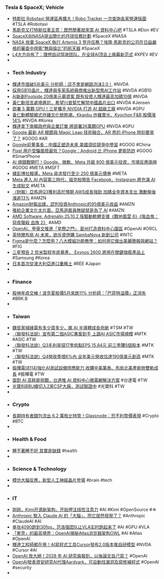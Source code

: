 ### Tesla & SpaceX; Vehicle
- [特斯拉 Robotaxi 營運區再擴大！Robo Tracker 一次查詢各家營運版圖](https://today.line.me/tw/v3/article/XYLvqjw) #TSLA #Robotaxi
- [馬斯克又打特斯拉車主意：既然閒著就來當 AI 資料中心吧](https://technews.tw/2025/10/31/elon-musk-says-idling-tesla-cars-could-create-massive-100-million-vehicle-strong-computer-for-ai/) #TSLA #Elon #EV
- [SpaceX向NASA提出簡化的月球任務計劃](https://hk.investing.com/news/company-news/article-93CH-1164786) #SpaceX #NASA
- [NASA 放棄 SpaceX 執行 Artemis 3 登月任務？埃隆·馬斯克的公司在日益嚴格的審查中捍衛“無與倫比”的航天器](https://citytimes.tw/科技/nasa-放棄-spacex-執行-artemis-3-登月任務？埃隆·馬斯克的公司在/274354/) #SpaceX
- [L4大方向有了：理想自动驾驶团队，在全球AI顶会上揭幕新范式](https://www.jiqizhixin.com/articles/2025-10-31-7) #XPEV #EV
-
- ### Tech Industry
- [輝達市值破5兆美元 分析師：這不會是網路泡沫2.0！](https://news.cnyes.com/news/id/6211741) #NVDA
- [採用GB10晶片，輝達與多家系統廠商推出新型態AI工作站](https://www.ithome.com.tw/review/171853) #NVDA #GB10
- [AI新創Poolside 20億美元募資案 既有投資人輝達最高加碼10億](https://news.cnyes.com/news/id/6212041) #NVDA
- [黃仁勳坦言處境尷尬，希望川普幫忙解禁中國晶片出口](https://www.techbang.com/posts/126235-nvidia-ceo-trump-china-chip-export) #NVDA #Jensen
- [部署 5 萬顆 GPU！三星攜手 NVIDIA 打造 AI 超級工廠](https://technews.tw/2025/10/31/samsung-nvidia-ai-factory/) #NVDA #GPU
- [黃仁勳體驗韓式炸雞文化掀熱潮，Kkanbu 炸雞賣光、Kyochon F&B 股價漲 14%](https://technews.tw/2025/10/31/nvidia-samsung-chiefs-bond-over-fried-chicken-in-seoul-lifting-snack-stocks/) #NVDA #Korea
- [輝達拿下南韓政府與企業訂單 將部署26萬顆GPU](https://news.cnyes.com/news/id/6213346) #NVDA #GPU
- [Google 最新 AR 眼鏡與 Magic Leap 技術融合，AR 界的 iPhone 時刻要來了？](https://technews.tw/2025/10/31/magic-leap-google/) #GOOG #AR
- [Google前董事長：中國正塑造未來 美國須從競爭中學習](https://news.cnyes.com/news/id/6212839) #GOOG #China
- [Pixel 用戶受騙風險最低？Google：Android 比 iPhone 更能防詐](https://infosecu.technews.tw/2025/10/31/iphone-android-scam/) #GOOG #SmartPhone
- [AI 燒錢戰開打！Google、微軟、Meta 共砸 800 億美元投資，市場反應兩極](https://technews.tw/2025/10/31/google-meta-big-tech-investment/) #GOOG #META #MSFT
- [據彭博社報導，Meta 尋求發行至少 250 億美元債券](https://tw.tradingview.com/news/reuters.com,2025:newsml_L4T3WB1XA:0/) #META
- [Meta 進入 AI 內容第三時代，祖克柏預告 Facebook、Instagram 將充滿 AI 生成貼文](https://technews.tw/2025/10/31/meta-will-add-a-huge-corpus-of-ai-content-into-its-recommendation-system/) #META
- [〈財報〉亞馬遜Q3獲利高於預期 AWS成長強勁 加碼全年資本支出 激勵盤後漲逾13%](https://news.cnyes.com/news/id/6211942) #AMZN
- [Amazon財報出爐，認列投資Anthropic的95億美元收益](https://www.ithome.com.tw/news/171976) #AMZN
- [推給企業文化太片面，亞馬遜裁員無疑就是為了 AI](https://technews.tw/2025/10/31/amazon-layoff-2/) #AMZN
- [AMD Software: Adrenalin 25.10.2 版驅動軟體支援《戰地風雲 6》《吸血鬼：惡夜獵殺 血族 2》](https://gnn.gamer.com.tw/detail.php?sn=294833) #AMD
- [OpenAI、甲骨文推進「星際之門」 密州打造資料中心園區](https://news.cnyes.com/news/id/6212082) #OpenAI #ORCL
- [英特爾布局 AI 未來，欲斥資併購 SambaNova 新創公司](https://technews.tw/2025/10/31/intel-in-talks-to-acquire-ai-chip-startup-sambanova/) #INTC
- [Figma是什麼？怎麼用？八大模組功能教學：如何用它做出美麗簡報與網站？](https://fc.bnext.com.tw/articles/view/4190) #FIG
- [三星預告 2 奈米製程年底量產， Exynos 2600 將用在關鍵旗艦產品上](https://m.eprice.com.tw/mobile/talk/4523/5818066/1) #Samsung #Korea
- [日本首次從澳大利亞進口重稀土](https://zh.cn.nikkei.com/politicsaeconomy/commodity/60331-2025-10-31-09-03-37.html) #REE #Japan
-
- ### Finance
- [股神年底交棒！波克夏股價5月來跌11% 分析師：「巴菲特溢價」正消失](https://news.cnyes.com/news/id/6212019) #BRK.B
-
- ### Taiwan
- [魏哲家喊綠電有多少買多少，揭 AI 半導體成長命脈](https://technews.tw/2025/10/31/tsmc-green-power-ai-semiconductor/) #TSM #TW
- [〈聯發科法說〉宣布第二個ASIC專案到手 上調AI ASIC市場規模](https://news.cnyes.com/news/id/6213258) #MTK #ASIC #TW
- [〈聯發科法說〉Q3毛利率探17季低點EPS 15.84元 前三季賺5個股本](https://news.cnyes.com/news/id/6213004) #MTK #TW
- [〈聯發科法說〉Q4營收季增6%內 全年美元營收估達190億美元創高](https://news.cnyes.com/news/id/6213082) #MTK #TW
- [振樺電(8114)強化AI測試設備供應能力 收購中美萬泰、布局北美產能拚雙軌成長](https://uanalyze.com.tw/articles/6243537196) #振樺電 #TW
- [面對 AI 高耗能挑戰，台達推 AI 資料中心微電網解決方案](https://technews.tw/2025/10/31/delta-electronics-at-energy-taiwan-2025/) #台達電 #TW
- [光寶科BBU續切入2家CSP大廠，測試驗證中](https://www.moneydj.com/kmdj/news/newsviewer.aspx?a=03be33a6-457c-4120-98f9-cef61c9e2cad) #光寶科 #TW
-
- ### Crypto
- [長期持有者錢包流出 6.2 萬枚比特幣！Glassnode：恐不利幣價表現](https://blockcast.it/2025/10/27/62000-btc-moves-out-of-long-term-holder-wallets-glassnode/) #Crypto #BTC
-
- ### Health & Food
- [睡不著睡不好 其實是缺鎂](https://www.cdns.com.tw/articles/1309537) #health
-
- ### Science & Technology
- [模仿大腦反應，新型人工神經晶片登場](https://technews.tw/2025/10/31/diffusive-memristor/) #brain #tech
-
- ### IT
- [刚刚，Kimi开源新架构，开始押注线性注意力](https://www.jiqizhixin.com/articles/2025-10-31-8) #AI #Kimi #OpenSource #☆
- [Anthropic 駭入 Claude AI 的「大腦」，而它居然發現了？](https://www.inside.com.tw/article/39956-anthropic-scientists-hacked-claudes-brain-and-it-noticed-heres-why-thats) #Anthropic #ClaudeAI #AI
- [单张4090跑到30fps，范浩强团队让VLA实时跑起来了](https://www.jiqizhixin.com/articles/2025-10-31-9) #AI #GPU #VLA
- [「套壳」的最高境界：OpenAI揭秘Atlas浏览器架构OWL](https://www.jiqizhixin.com/articles/2025-10-31-3) #AI #Atlas #OpenAI
- [輝達工程師都在用！AI寫程式工具Cursor發布2.0版本推自研模型](https://news.cnyes.com/news/id/6211742) #NVDA #Cursor #AI
- [OpenAI 放大絕！2028 年 AI 研究員報到，以後論文自己寫？](https://www.techbang.com/posts/126226-openai-ai-researcher-2028-infrastructure-investment) #OpenAI
- [OpenAI發表資安研究AI代理Aardvark，可自動找漏洞及寫修補程式](https://www.ithome.com.tw/news/171980) #OpenAI #security
-